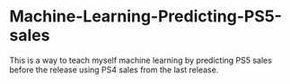 # Machine-Learning-Predicting-PS5-sales
This is a way to teach myself machine learning by predicting PS5 sales before the release using PS4 sales from the last release.

